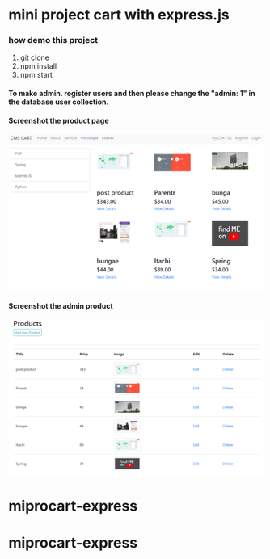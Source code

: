 # mini project cart with express.js
### how demo this project
1. git clone
2. npm install
3. npm start

#### To make admin. register users and then please change the "admin: 1" in the database user collection. 

#### Screenshot the product page

![alt text](https://raw.githubusercontent.com/almudza/miprocart-express/master/product.jpg)

#### Screenshot the admin product

![alt text](https://raw.githubusercontent.com/almudza/miprocart-express/master/admin-product.jpg)
# miprocart-express
# miprocart-express
